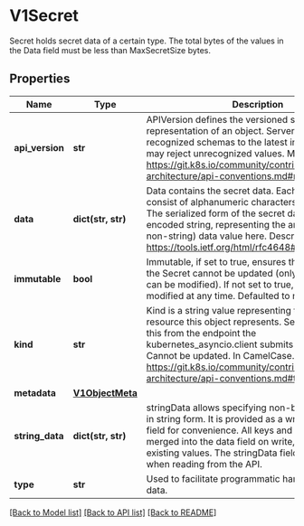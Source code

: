 # V1Secret

Secret holds secret data of a certain type. The total bytes of the values in the Data field must be less than MaxSecretSize bytes.
## Properties
Name | Type | Description | Notes
------------ | ------------- | ------------- | -------------
**api_version** | **str** | APIVersion defines the versioned schema of this representation of an object. Servers should convert recognized schemas to the latest internal value, and may reject unrecognized values. More info: https://git.k8s.io/community/contributors/devel/sig-architecture/api-conventions.md#resources | [optional] 
**data** | **dict(str, str)** | Data contains the secret data. Each key must consist of alphanumeric characters, &#39;-&#39;, &#39;_&#39; or &#39;.&#39;. The serialized form of the secret data is a base64 encoded string, representing the arbitrary (possibly non-string) data value here. Described in https://tools.ietf.org/html/rfc4648#section-4 | [optional] 
**immutable** | **bool** | Immutable, if set to true, ensures that data stored in the Secret cannot be updated (only object metadata can be modified). If not set to true, the field can be modified at any time. Defaulted to nil. | [optional] 
**kind** | **str** | Kind is a string value representing the REST resource this object represents. Servers may infer this from the endpoint the kubernetes_asyncio.client submits requests to. Cannot be updated. In CamelCase. More info: https://git.k8s.io/community/contributors/devel/sig-architecture/api-conventions.md#types-kinds | [optional] 
**metadata** | [**V1ObjectMeta**](V1ObjectMeta.md) |  | [optional] 
**string_data** | **dict(str, str)** | stringData allows specifying non-binary secret data in string form. It is provided as a write-only input field for convenience. All keys and values are merged into the data field on write, overwriting any existing values. The stringData field is never output when reading from the API. | [optional] 
**type** | **str** | Used to facilitate programmatic handling of secret data. | [optional] 

[[Back to Model list]](../README.md#documentation-for-models) [[Back to API list]](../README.md#documentation-for-api-endpoints) [[Back to README]](../README.md)



